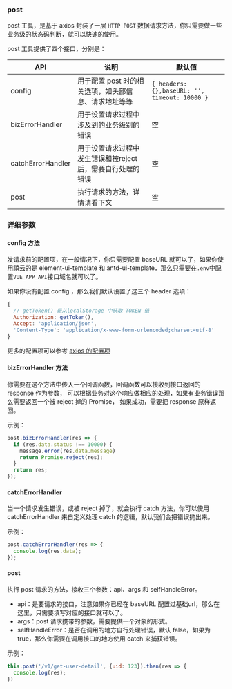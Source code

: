 
### post 

post 工具，是基于 axios 封装了一层 `HTTP POST` 数据请求方法，你只需要做一些业务级的状态码判断，就可以快速的使用。

post 工具提供了四个接口，分别是：

| API | 说明 | 默认值 |
|---|---|---|
|config|用于配置 post 时的相关选项，如头部信息、请求地址等等|`{ headers: {},baseURL: '', timeout: 10000 }`|
|bizErrorHandler|用于设置请求过程中涉及到的业务级别的错误 |空|
|catchErrorHandler|用于设置请求过程中发生错误和被reject后，需要自行处理的错误|空|
|post|执行请求的方法，详情请看下文 |空|

### 详细参数

#### config 方法
发请求前的配置项，在一般情况下，你只需要配置 baseURL 就可以了，如果你使用禧云的是 element-ui-template 
和 antd-ui-template，那么只需要在`.env`中配置`VUE_APP_API`接口域名就可以了。

如果你没有配置 config ，那么我们默认设置了这三个 header 选项：
```js
{
  // getToken() 是从localStorage 中获取 TOKEN 值
  Authorization: getToken(),
  Accept: 'application/json',
  'Content-Type': 'application/x-www-form-urlencoded;charset=utf-8'
}
```
更多的配置项可以参考 [axios 的配置项](https://github.com/axios/axios#request-config)

#### bizErrorHandler 方法

你需要在这个方法中传入一个回调函数，回调函数可以接收到接口返回的 response 作为参数，
可以根据业务对这个响应做相应的处理，如果有业务错误那么需要返回一个被 reject 掉的 Promise，
如果成功，需要把 response 原样返回。

示例：
```js
post.bizErrorHandler(res => {
  if (res.data.status !== 10000) {
    message.error(res.data.message)
    return Promise.reject(res);
  }
  return res;
});
```

#### catchErrorHandler

当一个请求发生错误，或被 reject 掉了，就会执行 catch 方法，你可以使用 catchErrorHandler 
来自定义处理 catch 的逻辑，默认我们会把错误抛出来。

示例：
```js
post.catchErrorHandler(res => {
  console.log(res.data);
});
```

#### post

执行 post 请求的方法，接收三个参数：api、args 和 selfHandleError。
- api：是要请求的接口，注意如果你已经在 baseURL 配置过基础url，那么在这里，只需要填写对应的接口就可以了。
- args：post 请求携带的参数，需要提供一个对象的形式。
- selfHandleError：是否在调用的地方自行处理错误，默认 false，如果为 true，那么你需要在调用接口的地方使用 catch 来捕获错误。

示例：
```js
this.post('/v1/get-user-detail', {uid: 123}).then(res => {
  console.log(res);
})
```
